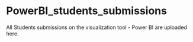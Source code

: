 # PowerBI_students_submissions
All Students submissions on the visualization tool - Power BI are uploaded here. 
